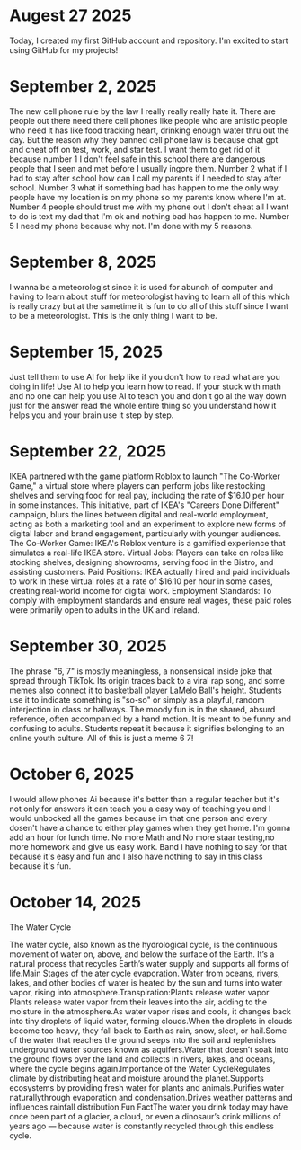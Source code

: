 # Augest 27 2025

Today, I created my first GitHub account and repository. I'm excited to start using GitHub for my projects!

# September 2, 2025

The new cell phone rule by the law I really really really hate it. There are people out there need there cell phones like people who are artistic people who need it has like food tracking heart, drinking enough water thru out the day. But the reason why they banned cell phone law is because chat gpt and cheat off on test, work, and star test. I want them to get rid of it because number 1 I don't feel safe in this school there are dangerous people that I seen and met before I usually ingore them. Number 2 what if I had to stay after school how can I call my parents if I needed to stay after school. Number 3 what if something bad has happen to me the only way people have my location is on my phone so my parents know where I'm at. Number 4 people should trust me with my phone out I don't cheat all I want to do is text my dad that I'm ok and nothing bad has happen to me. Number 5 I need my phone because why not. I'm done with my 5 reasons.

# September 8, 2025

I wanna be a meteorologist since it is used for abunch of computer and having to learn about stuff for meteorologist having to learn all of this which is really crazy but at the sametime it is fun to do all of this stuff since I want to be a meteorologist. This is the only thing I want to be.

# September 15, 2025

Just tell them to use AI for help like if you don't how to read what are you doing in life! Use AI to help you learn how to read. If your stuck with math and no one can help you use AI to teach you and don't go al the way down just for the answer read the whole entire thing so you understand how it helps you and your brain use it step by step.

# September 22, 2025

IKEA partnered with the game platform Roblox to launch "The Co-Worker Game," a virtual store where players can perform jobs like restocking shelves and serving food for real pay, including the rate of $16.10 per hour in some instances. This initiative, part of IKEA's "Careers Done Different" campaign, blurs the lines between digital and real-world employment, acting as both a marketing tool and an experiment to explore new forms of digital labor and brand engagement, particularly with younger audiences. The Co-Worker Game: IKEA's Roblox venture is a gamified experience that simulates a real-life IKEA store.
Virtual Jobs: Players can take on roles like stocking shelves, designing showrooms, serving food in the Bistro, and assisting customers. Paid Positions: IKEA actually hired and paid individuals to work in these virtual roles at a rate of $16.10 per hour in some cases, creating real-world income for digital work. 
Employment Standards: To comply with employment standards and ensure real wages, these paid roles were primarily open to adults in the UK and Ireland.

# September 30, 2025

The phrase "6, 7" is mostly meaningless, a nonsensical inside joke that spread through TikTok. Its origin traces back to a viral rap song, and some memes also connect it to basketball player LaMelo Ball's height. Students use it to indicate something is "so-so" or simply as a playful, random interjection in class or hallways. The moody fun is in the shared, absurd reference, often accompanied by a hand motion. It is meant to be funny and confusing to adults. Students repeat it because it signifies belonging to an online youth culture. All of this is just a meme 6 7!

# October 6, 2025

I would allow phones Ai because it's better than a regular teacher but it's not only for answers it can teach you a easy way of teaching you and I would unbocked all the games because im that one person and every dosen't have a chance to either play games when they get home. I'm gonna add an hour for lunch time. No more Math and No more staar testing,no more homework and give us easy work. Band I have nothing to say for that because it's easy and fun and I also have nothing to say in this class because it's fun.

# October 14, 2025

The Water Cycle

The water cycle, also known as the hydrological cycle, is the continuous movement of water on, above, and below the surface of the Earth. It’s a natural process that recycles Earth’s water supply and supports all forms of life.Main Stages of the ater cycle evaporation. Water from oceans, rivers, lakes, and other bodies of water is heated by the sun and turns into water vapor, rising into atmosphere.Transpiration:Plants release water vapor Plants release water vapor from their leaves into the air, adding to the moisture in the atmosphere.As water vapor rises and cools, it changes back into tiny droplets of liquid water, forming clouds.When the droplets in clouds become too heavy, they fall back to Earth as rain, snow, sleet, or hail.Some of the water that reaches the ground seeps into the soil and replenishes underground water sources known as aquifers.Water that doesn’t soak into the ground flows over the land and collects in rivers, lakes, and oceans, where the cycle begins again.Importance of the Water CycleRegulates climate by distributing heat and moisture around the planet.Supports ecosystems by providing fresh water for plants and animals.Purifies water naturallythrough evaporation and condensation.Drives weather patterns and influences rainfall distribution.Fun FactThe water you drink today may have once been part of a glacier, a cloud, or even a dinosaur’s drink millions of years ago — because water is constantly recycled through this endless cycle.
